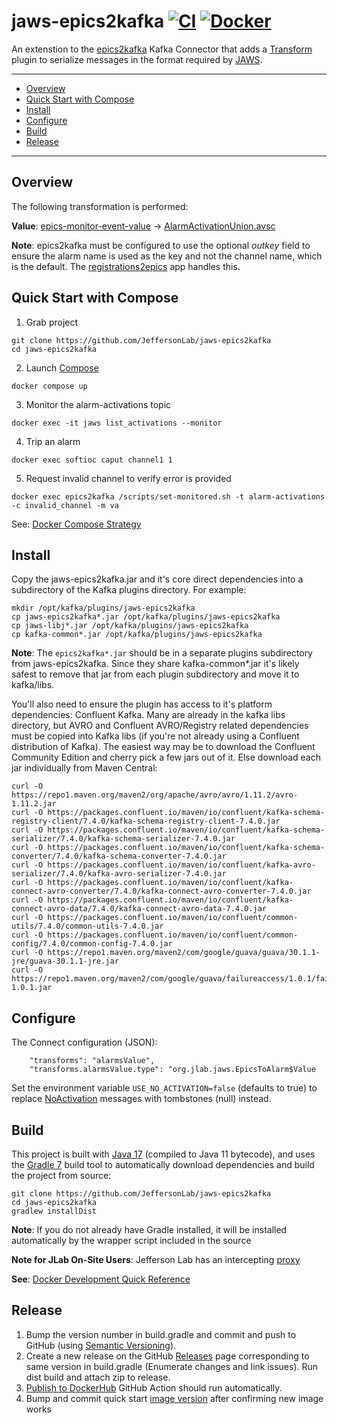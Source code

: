 # jaws-epics2kafka [![CI](https://github.com/JeffersonLab/jaws-epics2kafka/actions/workflows/ci.yml/badge.svg)](https://github.com/JeffersonLab/jaws-epics2kafka/actions/workflows/ci.yml) [![Docker](https://img.shields.io/docker/v/jeffersonlab/jaws-epics2kafka?sort=semver&label=DockerHub)](https://hub.docker.com/r/jeffersonlab/jaws-epics2kafka)
An extenstion to the [epics2kafka](https://github.com/JeffersonLab/epics2kafka) Kafka Connector that adds a [Transform](https://kafka.apache.org/documentation.html#connect_transforms) plugin to serialize messages in the format required by [JAWS](https://github.com/JeffersonLab/jaws).

---
- [Overview](https://github.com/JeffersonLab/jaws-epics2kafka#overview)
- [Quick Start with Compose](https://github.com/JeffersonLab/jaws-epics2kafka#quick-start-with-compose)
- [Install](https://github.com/JeffersonLab/jaws-epics2kafka#install)
- [Configure](https://github.com/JeffersonLab/jaws-epics2kafka#configure)  
- [Build](https://github.com/JeffersonLab/jaws-epics2kafka#build)
- [Release](https://github.com/JeffersonLab/jaws-epics2kafka#release)
---

## Overview
The following transformation is performed:

**Value**: [epics-monitor-event-value](https://github.com/JeffersonLab/epics2kafka/blob/2e30d5bcbadfc5e891999b18f170e4d8b243bbf2/src/main/java/org/jlab/kafka/connect/CASourceTask.java#L50-L61) -> [AlarmActivationUnion.avsc](https://github.com/JeffersonLab/jaws-libj/blob/main/src/main/avro/AlarmActivationUnion.avsc)

**Note**: epics2kafka must be configured to use the optional _outkey_ field to ensure the alarm name is used as the key and not the channel name, which is the default.  The [registrations2epics](https://github.com/JeffersonLab/registrations2epics) app handles this.

## Quick Start with Compose 
1. Grab project
```
git clone https://github.com/JeffersonLab/jaws-epics2kafka
cd jaws-epics2kafka
```
2. Launch [Compose](https://github.com/docker/compose)
```
docker compose up
```
3. Monitor the alarm-activations topic
```
docker exec -it jaws list_activations --monitor
```
4. Trip an alarm
```
docker exec softioc caput channel1 1
```
5. Request invalid channel to verify error is provided
```
docker exec epics2kafka /scripts/set-monitored.sh -t alarm-activations -c invalid_channel -m va
```


See: [Docker Compose Strategy](https://gist.github.com/slominskir/a7da801e8259f5974c978f9c3091d52c)

## Install
Copy the jaws-epics2kafka.jar and it's core direct dependencies into a subdirectory of the Kafka plugins directory.  For example:
```
mkdir /opt/kafka/plugins/jaws-epics2kafka
cp jaws-epics2kafka*.jar /opt/kafka/plugins/jaws-epics2kafka
cp jaws-libj*.jar /opt/kafka/plugins/jaws-epics2kafka
cp kafka-common*.jar /opt/kafka/plugins/jaws-epics2kafka
```
**Note**: The `epics2kafka*.jar` should be in a separate plugins subdirectory from jaws-epics2kafka.  Since they share kafka-common*.jar it's likely safest to remove that jar from each plugin subdirectory and move it to kafka/libs.

You'll also need to ensure the plugin has access to it's platform dependencies: Confluent Kafka. Many are already in the kafka libs directory, but AVRO and Confluent AVRO/Registry related dependencies must be copied into Kafka libs (if you're not already using a Confluent distribution of Kafka).  The easiest way may be to download the Confluent Community Edition and cherry pick a few jars out of it.  Else download each jar individually from Maven Central:
```
curl -O https://repo1.maven.org/maven2/org/apache/avro/avro/1.11.2/avro-1.11.2.jar
curl -O https://packages.confluent.io/maven/io/confluent/kafka-schema-registry-client/7.4.0/kafka-schema-registry-client-7.4.0.jar
curl -O https://packages.confluent.io/maven/io/confluent/kafka-schema-serializer/7.4.0/kafka-schema-serializer-7.4.0.jar
curl -O https://packages.confluent.io/maven/io/confluent/kafka-schema-converter/7.4.0/kafka-schema-converter-7.4.0.jar
curl -O https://packages.confluent.io/maven/io/confluent/kafka-avro-serializer/7.4.0/kafka-avro-serializer-7.4.0.jar
curl -O https://packages.confluent.io/maven/io/confluent/kafka-connect-avro-converter/7.4.0/kafka-connect-avro-converter-7.4.0.jar
curl -O https://packages.confluent.io/maven/io/confluent/kafka-connect-avro-data/7.4.0/kafka-connect-avro-data-7.4.0.jar
curl -O https://packages.confluent.io/maven/io/confluent/common-utils/7.4.0/common-utils-7.4.0.jar
curl -O https://packages.confluent.io/maven/io/confluent/common-config/7.4.0/common-config-7.4.0.jar
curl -O https://repo1.maven.org/maven2/com/google/guava/guava/30.1.1-jre/guava-30.1.1-jre.jar
curl -O https://repo1.maven.org/maven2/com/google/guava/failureaccess/1.0.1/failureaccess-1.0.1.jar
```

## Configure
The Connect configuration (JSON):
```
    "transforms": "alarmsValue",
    "transforms.alarmsValue.type": "org.jlab.jaws.EpicsToAlarm$Value
```

Set the environment variable `USE_NO_ACTIVATION=false` (defaults to true) to replace [NoActivation](https://github.com/JeffersonLab/jaws-libp/blob/627b07af785723a399400f5e79a007d7bd6839eb/src/jaws_libp/avro/schemas/AlarmActivationUnion.avsc#L103-L108) messages with tombstones (null) instead. 

## Build
This project is built with [Java 17](https://adoptium.net/) (compiled to Java 11 bytecode), and uses the [Gradle 7](https://gradle.org/) build tool to automatically download dependencies and build the project from source:

```
git clone https://github.com/JeffersonLab/jaws-epics2kafka
cd jaws-epics2kafka
gradlew installDist
```
**Note**: If you do not already have Gradle installed, it will be installed automatically by the wrapper script included in the source

**Note for JLab On-Site Users**: Jefferson Lab has an intercepting [proxy](https://gist.github.com/slominskir/92c25a033db93a90184a5994e71d0b78)

**See**: [Docker Development Quick Reference](https://gist.github.com/slominskir/a7da801e8259f5974c978f9c3091d52c#development-quick-reference)

## Release
1. Bump the version number in build.gradle and commit and push to GitHub (using [Semantic Versioning](https://semver.org/)).   
1. Create a new release on the GitHub [Releases](https://github.com/JeffersonLab/jaws-epics2kafka/releases) page corresponding to same version in build.gradle (Enumerate changes and link issues). Run dist build and attach zip to release.
1. [Publish to DockerHub](https://github.com/JeffersonLab/jaws-epics2kafka/actions/workflows/docker-publish.yml) GitHub Action should run automatically.
1. Bump and commit quick start [image version](https://github.com/JeffersonLab/jaws-epics2kafka/blob/main/docker-compose.override.yml) after confirming new image works
